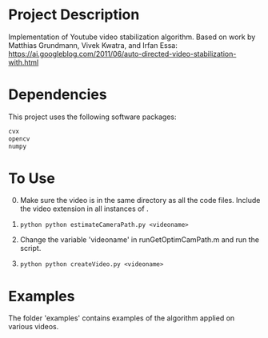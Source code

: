 # Project Description
Implementation of Youtube video stabilization algorithm.
Based on work by Matthias Grundmann, Vivek Kwatra, and Irfan Essa:
https://ai.googleblog.com/2011/06/auto-directed-video-stabilization-with.html

# Dependencies
This project uses the following software packages:
```python 
cvx
opencv
numpy
```

# To Use
0. Make sure the video is in the same directory as all the code files. Include the video extension in all instances of <videoname>.

1. ```python python estimateCameraPath.py <videoname>```

2. Change the variable 'videoname' in runGetOptimCamPath.m and run the script.

3. ```python python createVideo.py <videoname>```

# Examples
The folder 'examples' contains examples of the algorithm applied on various videos.
